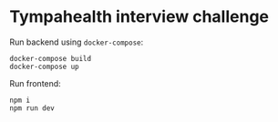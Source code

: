 # Tympahealth interview challenge

Run backend using `docker-compose`:

```
docker-compose build
docker-compose up
```

Run frontend:

```
npm i
npm run dev
```
